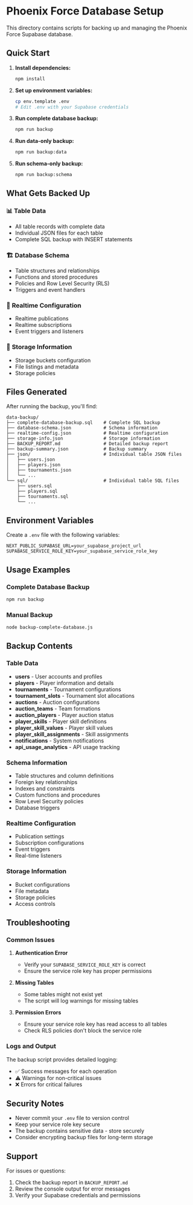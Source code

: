 # Phoenix Force Database Setup

This directory contains scripts for backing up and managing the Phoenix Force Supabase database.

## Quick Start

1. **Install dependencies:**
   ```bash
   npm install
   ```

2. **Set up environment variables:**
   ```bash
   cp env.template .env
   # Edit .env with your Supabase credentials
   ```

3. **Run complete database backup:**
   ```bash
   npm run backup
   ```

4. **Run data-only backup:**
   ```bash
   npm run backup:data
   ```

5. **Run schema-only backup:**
   ```bash
   npm run backup:schema
   ```

## What Gets Backed Up

### 📊 **Table Data**
- All table records with complete data
- Individual JSON files for each table
- Complete SQL backup with INSERT statements

### 🏗️ **Database Schema**
- Table structures and relationships
- Functions and stored procedures
- Policies and Row Level Security (RLS)
- Triggers and event handlers

### 📡 **Realtime Configuration**
- Realtime publications
- Realtime subscriptions
- Event triggers and listeners

### 💾 **Storage Information**
- Storage buckets configuration
- File listings and metadata
- Storage policies

## Files Generated

After running the backup, you'll find:

```
data-backup/
├── complete-database-backup.sql    # Complete SQL backup
├── database-schema.json            # Schema information
├── realtime-config.json            # Realtime configuration
├── storage-info.json               # Storage information
├── BACKUP_REPORT.md                # Detailed backup report
├── backup-summary.json             # Backup summary
├── json/                           # Individual table JSON files
│   ├── users.json
│   ├── players.json
│   ├── tournaments.json
│   └── ...
└── sql/                            # Individual table SQL files
    ├── users.sql
    ├── players.sql
    ├── tournaments.sql
    └── ...
```

## Environment Variables

Create a `.env` file with the following variables:

```env
NEXT_PUBLIC_SUPABASE_URL=your_supabase_project_url
SUPABASE_SERVICE_ROLE_KEY=your_supabase_service_role_key
```

## Usage Examples

### Complete Database Backup
```bash
npm run backup
```

### Manual Backup
```bash
node backup-complete-database.js
```

## Backup Contents

### Table Data
- **users** - User accounts and profiles
- **players** - Player information and details
- **tournaments** - Tournament configurations
- **tournament_slots** - Tournament slot allocations
- **auctions** - Auction configurations
- **auction_teams** - Team formations
- **auction_players** - Player auction status
- **player_skills** - Player skill definitions
- **player_skill_values** - Player skill values
- **player_skill_assignments** - Skill assignments
- **notifications** - System notifications
- **api_usage_analytics** - API usage tracking

### Schema Information
- Table structures and column definitions
- Foreign key relationships
- Indexes and constraints
- Custom functions and procedures
- Row Level Security policies
- Database triggers

### Realtime Configuration
- Publication settings
- Subscription configurations
- Event triggers
- Real-time listeners

### Storage Information
- Bucket configurations
- File metadata
- Storage policies
- Access controls

## Troubleshooting

### Common Issues

1. **Authentication Error**
   - Verify your `SUPABASE_SERVICE_ROLE_KEY` is correct
   - Ensure the service role key has proper permissions

2. **Missing Tables**
   - Some tables might not exist yet
   - The script will log warnings for missing tables

3. **Permission Errors**
   - Ensure your service role key has read access to all tables
   - Check RLS policies don't block the service role

### Logs and Output

The backup script provides detailed logging:
- ✅ Success messages for each operation
- ⚠️ Warnings for non-critical issues
- ❌ Errors for critical failures

## Security Notes

- Never commit your `.env` file to version control
- Keep your service role key secure
- The backup contains sensitive data - store securely
- Consider encrypting backup files for long-term storage

## Support

For issues or questions:
1. Check the backup report in `BACKUP_REPORT.md`
2. Review the console output for error messages
3. Verify your Supabase credentials and permissions

